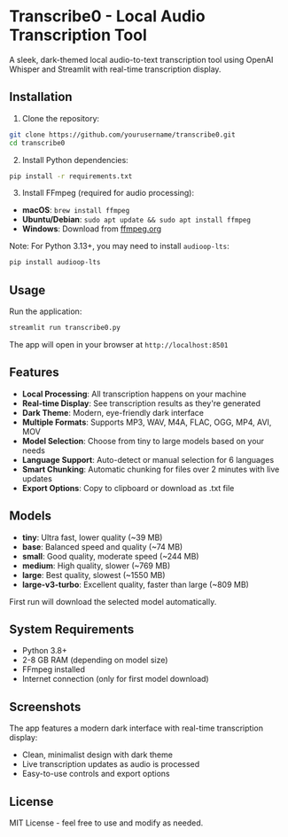 # Transcribe0 - Local Audio Transcription Tool

A sleek, dark-themed local audio-to-text transcription tool using OpenAI Whisper and Streamlit with real-time transcription display.

## Installation

1. Clone the repository:
```bash
git clone https://github.com/yourusername/transcribe0.git
cd transcribe0
```

2. Install Python dependencies:
```bash
pip install -r requirements.txt
```

3. Install FFmpeg (required for audio processing):
- **macOS**: `brew install ffmpeg`
- **Ubuntu/Debian**: `sudo apt update && sudo apt install ffmpeg`
- **Windows**: Download from [ffmpeg.org](https://ffmpeg.org/download.html)

Note: For Python 3.13+, you may need to install `audioop-lts`:
```bash
pip install audioop-lts
```

## Usage

Run the application:
```bash
streamlit run transcribe0.py
```

The app will open in your browser at `http://localhost:8501`

## Features

- **Local Processing**: All transcription happens on your machine
- **Real-time Display**: See transcription results as they're generated
- **Dark Theme**: Modern, eye-friendly dark interface
- **Multiple Formats**: Supports MP3, WAV, M4A, FLAC, OGG, MP4, AVI, MOV
- **Model Selection**: Choose from tiny to large models based on your needs
- **Language Support**: Auto-detect or manual selection for 6 languages
- **Smart Chunking**: Automatic chunking for files over 2 minutes with live updates
- **Export Options**: Copy to clipboard or download as .txt file

## Models

- **tiny**: Ultra fast, lower quality (~39 MB)
- **base**: Balanced speed and quality (~74 MB)
- **small**: Good quality, moderate speed (~244 MB)
- **medium**: High quality, slower (~769 MB)
- **large**: Best quality, slowest (~1550 MB)
- **large-v3-turbo**: Excellent quality, faster than large (~809 MB)

First run will download the selected model automatically.

## System Requirements

- Python 3.8+
- 2-8 GB RAM (depending on model size)
- FFmpeg installed
- Internet connection (only for first model download)

## Screenshots

The app features a modern dark interface with real-time transcription display:
- Clean, minimalist design with dark theme
- Live transcription updates as audio is processed
- Easy-to-use controls and export options

## License

MIT License - feel free to use and modify as needed.